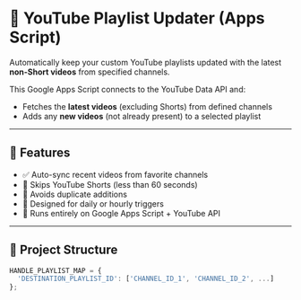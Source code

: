 # 🎥 YouTube Playlist Updater (Apps Script)

Automatically keep your custom YouTube playlists updated with the latest **non-Short videos** from specified channels.

This Google Apps Script connects to the YouTube Data API and:
- Fetches the **latest videos** (excluding Shorts) from defined channels
- Adds any **new videos** (not already present) to a selected playlist

---

## 🚀 Features

- ✅ Auto-sync recent videos from favorite channels
- 🚫 Skips YouTube Shorts (less than 60 seconds)
- 🧠 Avoids duplicate additions
- 🔄 Designed for daily or hourly triggers
- 🔐 Runs entirely on Google Apps Script + YouTube API

---

## 📁 Project Structure

```js
HANDLE_PLAYLIST_MAP = {
  'DESTINATION_PLAYLIST_ID': ['CHANNEL_ID_1', 'CHANNEL_ID_2', ...]
};
